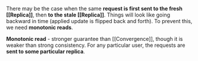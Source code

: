 There may be the case when the same **request is first sent to the fresh [[Replica]]**, then **to the stale [[Replica]]**. Things will look like going backward in time (applied update is flipped back and forth). To prevent this, we need **monotonic reads**.

**Monotonic read** - stronger guarantee than [[Convergence]], though it is weaker than strong consistency. For any particular user, the requests are **sent to some particular replica**.
